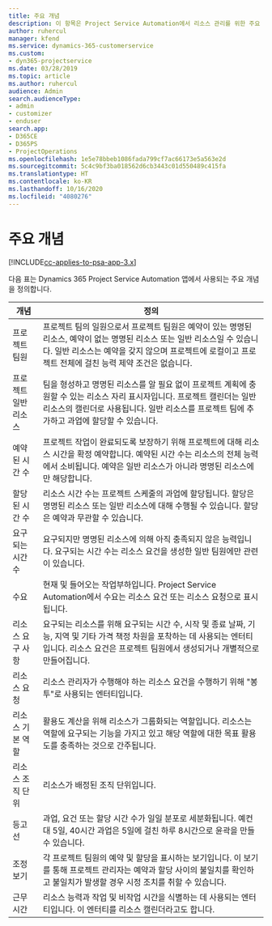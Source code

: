 ```yaml
---
title: 주요 개념
description: 이 항목은 Project Service Automation에서 리소스 관리를 위한 주요 개념에 대한 정보를 제공합니다.
author: ruhercul
manager: kfend
ms.service: dynamics-365-customerservice
ms.custom:
- dyn365-projectservice
ms.date: 03/28/2019
ms.topic: article
ms.author: ruhercul
audience: Admin
search.audienceType:
- admin
- customizer
- enduser
search.app:
- D365CE
- D365PS
- ProjectOperations
ms.openlocfilehash: 1e5e78bbeb1086fada799cf7ac66173e5a563e2d
ms.sourcegitcommit: 5c4c9bf3ba018562d6cb3443c01d550489c415fa
ms.translationtype: HT
ms.contentlocale: ko-KR
ms.lasthandoff: 10/16/2020
ms.locfileid: "4080276"
---
```

# <a name="key-concepts"></a>주요 개념

[!INCLUDE[cc-applies-to-psa-app-3.x](../includes/cc-applies-to-psa-app-3x.md)]

다음 표는 Dynamics 365 Project Service Automation 앱에서 사용되는 주요 개념을 정의합니다.

| 개념                    | 정의 |
|----------------------------|------------|
| 프로젝트 팀원        | 프로젝트 팀의 일원으로서 프로젝트 팀원은 예약이 있는 명명된 리소스, 예약이 없는 명명된 리소스 또는 일반 리소스일 수 있습니다. 일반 리소스는 예약을 갖지 않으며 프로젝트에 로컬이고 프로젝트 전체에 걸친 능력 제약 조건은 없습니다. |
| 프로젝트 일반 리소스   | 팀을 형성하고 명명된 리소스를 알 필요 없이 프로젝트 계획에 충원할 수 있는 리소스 자리 표시자입니다. 프로젝트 캘린더는 일반 리소스의 캘린더로 사용됩니다. 일반 리소스를 프로젝트 팀에 추가하고 과업에 할당할 수 있습니다. |
| 예약된 시간 수               | 프로젝트 작업이 완료되도록 보장하기 위해 프로젝트에 대해 리소스 시간을 확정 예약합니다. 예약된 시간 수는 리소스의 전체 능력에서 소비됩니다. 예약은 일반 리소스가 아니라 명명된 리소스에만 해당합니다. |
| 할당된 시간 수             | 리소스 시간 수는 프로젝트 스케줄의 과업에 할당됩니다. 할당은 명명된 리소스 또는 일반 리소스에 대해 수행될 수 있습니다. 할당은 예약과 무관할 수 있습니다. |
| 요구되는 시간 수             | 요구되지만 명명된 리소스에 의해 아직 충족되지 않은 능력입니다. 요구되는 시간 수는 리소스 요건을 생성한 일반 팀원에만 관련이 있습니다. |
| 수요                     | 현재 및 들어오는 작업부하입니다. Project Service Automation에서 수요는 리소스 요건 또는 리소스 요청으로 표시됩니다. |
| 리소스 요구 사항       | 요구되는 리소스를 위해 요구되는 시간 수, 시작 및 종료 날짜, 기능, 지역 및 기타 가격 책정 차원을 포착하는 데 사용되는 엔터티입니다. 리소스 요건은 프로젝트 팀원에서 생성되거나 개별적으로 만들어집니다. |
| 리소스 요청           | 리소스 관리자가 수행해야 하는 리소스 요건을 수행하기 위해 "봉투"로 사용되는 엔터티입니다. |
| 리소스 기본 역할      | 활용도 계산을 위해 리소스가 그룹화되는 역할입니다. 리소스는 역할에 요구되는 기능을 가지고 있고 해당 역할에 대한 목표 활용도를 충족하는 것으로 간주됩니다. |
| 리소스 조직 단위 | 리소스가 배정된 조직 단위입니다. |
| 등고선                    | 과업, 요건 또는 할당 시간 수가 일일 분포로 세분화됩니다. 예컨대 5일, 40시간 과업은 5일에 걸친 하루 8시간으로 윤곽을 만들 수 있습니다. |
| 조정 보기        | 각 프로젝트 팀원의 예약 및 할당을 표시하는 보기입니다. 이 보기를 통해 프로젝트 관리자는 예약과 할당 사이의 불일치를 확인하고 불일치가 발생할 경우 시정 조치를 취할 수 있습니다. |
| 근무 시간                 | 리소스 능력과 작업 및 비작업 시간을 식별하는 데 사용되는 엔터티입니다. 이 엔터티를 리소스 캘린더라고도 합니다. |
